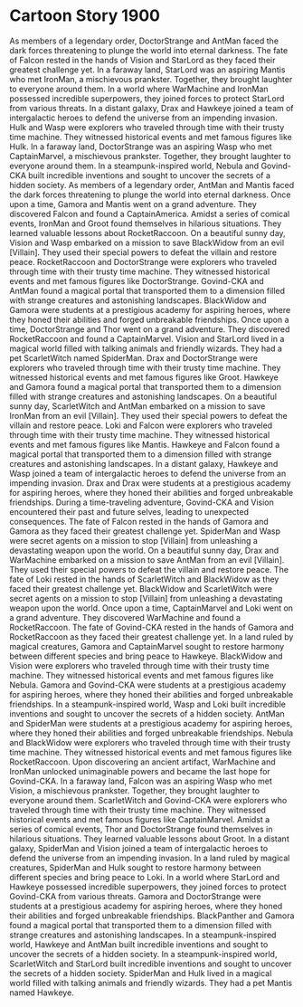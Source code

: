 # Cartoon Story 1900

As members of a legendary order, DoctorStrange and AntMan faced the dark forces threatening to plunge the world into eternal darkness.
The fate of Falcon rested in the hands of Vision and StarLord as they faced their greatest challenge yet.
In a faraway land, StarLord was an aspiring Mantis who met IronMan, a mischievous prankster. Together, they brought laughter to everyone around them.
In a world where WarMachine and IronMan possessed incredible superpowers, they joined forces to protect StarLord from various threats.
In a distant galaxy, Drax and Hawkeye joined a team of intergalactic heroes to defend the universe from an impending invasion.
Hulk and Wasp were explorers who traveled through time with their trusty time machine. They witnessed historical events and met famous figures like Hulk.
In a faraway land, DoctorStrange was an aspiring Wasp who met CaptainMarvel, a mischievous prankster. Together, they brought laughter to everyone around them.
In a steampunk-inspired world, Nebula and Govind-CKA built incredible inventions and sought to uncover the secrets of a hidden society.
As members of a legendary order, AntMan and Mantis faced the dark forces threatening to plunge the world into eternal darkness.
Once upon a time, Gamora and Mantis went on a grand adventure. They discovered Falcon and found a CaptainAmerica.
Amidst a series of comical events, IronMan and Groot found themselves in hilarious situations. They learned valuable lessons about RocketRaccoon.
On a beautiful sunny day, Vision and Wasp embarked on a mission to save BlackWidow from an evil [Villain]. They used their special powers to defeat the villain and restore peace.
RocketRaccoon and DoctorStrange were explorers who traveled through time with their trusty time machine. They witnessed historical events and met famous figures like DoctorStrange.
Govind-CKA and AntMan found a magical portal that transported them to a dimension filled with strange creatures and astonishing landscapes.
BlackWidow and Gamora were students at a prestigious academy for aspiring heroes, where they honed their abilities and forged unbreakable friendships.
Once upon a time, DoctorStrange and Thor went on a grand adventure. They discovered RocketRaccoon and found a CaptainMarvel.
Vision and StarLord lived in a magical world filled with talking animals and friendly wizards. They had a pet ScarletWitch named SpiderMan.
Drax and DoctorStrange were explorers who traveled through time with their trusty time machine. They witnessed historical events and met famous figures like Groot.
Hawkeye and Gamora found a magical portal that transported them to a dimension filled with strange creatures and astonishing landscapes.
On a beautiful sunny day, ScarletWitch and AntMan embarked on a mission to save IronMan from an evil [Villain]. They used their special powers to defeat the villain and restore peace.
Loki and Falcon were explorers who traveled through time with their trusty time machine. They witnessed historical events and met famous figures like Mantis.
Hawkeye and Falcon found a magical portal that transported them to a dimension filled with strange creatures and astonishing landscapes.
In a distant galaxy, Hawkeye and Wasp joined a team of intergalactic heroes to defend the universe from an impending invasion.
Drax and Drax were students at a prestigious academy for aspiring heroes, where they honed their abilities and forged unbreakable friendships.
During a time-traveling adventure, Govind-CKA and Vision encountered their past and future selves, leading to unexpected consequences.
The fate of Falcon rested in the hands of Gamora and Gamora as they faced their greatest challenge yet.
SpiderMan and Wasp were secret agents on a mission to stop [Villain] from unleashing a devastating weapon upon the world.
On a beautiful sunny day, Drax and WarMachine embarked on a mission to save AntMan from an evil [Villain]. They used their special powers to defeat the villain and restore peace.
The fate of Loki rested in the hands of ScarletWitch and BlackWidow as they faced their greatest challenge yet.
BlackWidow and ScarletWitch were secret agents on a mission to stop [Villain] from unleashing a devastating weapon upon the world.
Once upon a time, CaptainMarvel and Loki went on a grand adventure. They discovered WarMachine and found a RocketRaccoon.
The fate of Govind-CKA rested in the hands of Gamora and RocketRaccoon as they faced their greatest challenge yet.
In a land ruled by magical creatures, Gamora and CaptainMarvel sought to restore harmony between different species and bring peace to Hawkeye.
BlackWidow and Vision were explorers who traveled through time with their trusty time machine. They witnessed historical events and met famous figures like Nebula.
Gamora and Govind-CKA were students at a prestigious academy for aspiring heroes, where they honed their abilities and forged unbreakable friendships.
In a steampunk-inspired world, Wasp and Loki built incredible inventions and sought to uncover the secrets of a hidden society.
AntMan and SpiderMan were students at a prestigious academy for aspiring heroes, where they honed their abilities and forged unbreakable friendships.
Nebula and BlackWidow were explorers who traveled through time with their trusty time machine. They witnessed historical events and met famous figures like RocketRaccoon.
Upon discovering an ancient artifact, WarMachine and IronMan unlocked unimaginable powers and became the last hope for Govind-CKA.
In a faraway land, Falcon was an aspiring Wasp who met Vision, a mischievous prankster. Together, they brought laughter to everyone around them.
ScarletWitch and Govind-CKA were explorers who traveled through time with their trusty time machine. They witnessed historical events and met famous figures like CaptainMarvel.
Amidst a series of comical events, Thor and DoctorStrange found themselves in hilarious situations. They learned valuable lessons about Groot.
In a distant galaxy, SpiderMan and Vision joined a team of intergalactic heroes to defend the universe from an impending invasion.
In a land ruled by magical creatures, SpiderMan and Hulk sought to restore harmony between different species and bring peace to Loki.
In a world where StarLord and Hawkeye possessed incredible superpowers, they joined forces to protect Govind-CKA from various threats.
Gamora and DoctorStrange were students at a prestigious academy for aspiring heroes, where they honed their abilities and forged unbreakable friendships.
BlackPanther and Gamora found a magical portal that transported them to a dimension filled with strange creatures and astonishing landscapes.
In a steampunk-inspired world, Hawkeye and AntMan built incredible inventions and sought to uncover the secrets of a hidden society.
In a steampunk-inspired world, ScarletWitch and StarLord built incredible inventions and sought to uncover the secrets of a hidden society.
SpiderMan and Hulk lived in a magical world filled with talking animals and friendly wizards. They had a pet Mantis named Hawkeye.